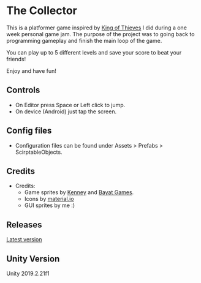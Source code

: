 # The Collector
This is a platformer game inspired by [King of Thieves](https://play.google.com/store/apps/details?id=com.zeptolab.thieves.google) I did during a one week personal game jam.
The purpose of the project was to going back to programming gameplay and finish the main loop of the game.

You can play up to 5 different levels and save your score to beat your friends!

Enjoy and have fun!

## Controls
- On Editor press Space or Left click to jump.
- On device (Android) just tap the screen.

## Config files
- Configuration files can be found under Assets > Prefabs > ScirptableObjects.

## Credits
- Credits:
	- Game sprites by [Kenney](https://www.kenney.nl/assets) and [Bayat Games](https://bayat.itch.io/platform-game-assets).
	- Icons by [material.io](https://material.io/)
	- GUI sprites by me :)

## Releases
[Latest version](/releases/latest)

## Unity Version
Unity 2019.2.21f1
